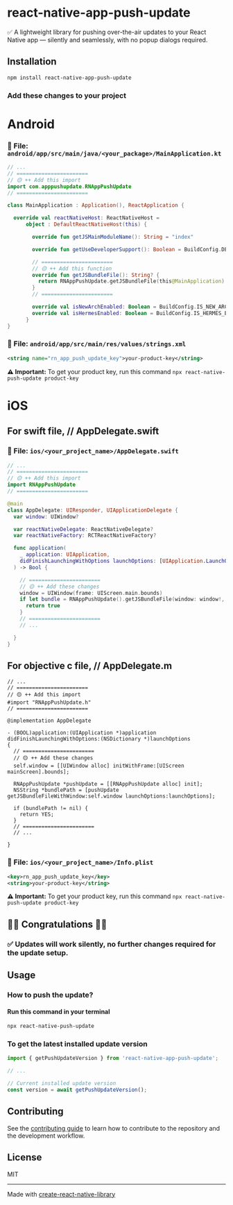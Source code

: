 # react-native-app-push-update

✅ A lightweight library for pushing over-the-air updates to your React Native app — silently and seamlessly, with no popup dialogs required.

## Installation

```sh
npm install react-native-app-push-update
```

### Add these changes to your project

# Android

### 📄 File: `android/app/src/main/java/<your_package>/MainApplication.kt`

```kotlin
// ...
// =======================
// 🟡 ++ Add this import
import com.apppushupdate.RNAppPushUpdate
// =======================

class MainApplication : Application(), ReactApplication {

  override val reactNativeHost: ReactNativeHost =
      object : DefaultReactNativeHost(this) {

        override fun getJSMainModuleName(): String = "index"

        override fun getUseDeveloperSupport(): Boolean = BuildConfig.DEBUG

        // =======================
        // 🟡 ++ Add this function
        override fun getJSBundleFile(): String? {
          return RNAppPushUpdate.getJSBundleFile(this@MainApplication)
        }
        // =======================

        override val isNewArchEnabled: Boolean = BuildConfig.IS_NEW_ARCHITECTURE_ENABLED
        override val isHermesEnabled: Boolean = BuildConfig.IS_HERMES_ENABLED
      }
}
```

### 📄 File: `android/app/src/main/res/values/strings.xml`

```xml
<string name="rn_app_push_update_key">your-product-key</string>
```

**⚠️ Important:** To get your product key, run this command `npx react-native-push-update product-key`

# iOS

## For swift file, // AppDelegate.swift

### 📄 File: `ios/<your_project_name>/AppDelegate.swift`

```swift
// ...
// =======================
// 🟡 ++ Add this import
import RNAppPushUpdate
// =======================

@main
class AppDelegate: UIResponder, UIApplicationDelegate {
  var window: UIWindow?

  var reactNativeDelegate: ReactNativeDelegate?
  var reactNativeFactory: RCTReactNativeFactory?

  func application(
    _ application: UIApplication,
    didFinishLaunchingWithOptions launchOptions: [UIApplication.LaunchOptionsKey: Any]? = nil
  ) -> Bool {

    // =======================
    // 🟡 ++ Add these changes
    window = UIWindow(frame: UIScreen.main.bounds)
    if let bundle = RNAppPushUpdate().getJSBundleFile(window: window!, launchOptions: launchOptions) {
      return true
    }
    // =======================
    // ...

  }
}
```

## For objective c file, // AppDelegate.m

```objc
// ...
// =======================
// 🟡 ++ Add this import
#import "RNAppPushUpdate.h"
// =======================

@implementation AppDelegate

- (BOOL)application:(UIApplication *)application didFinishLaunchingWithOptions:(NSDictionary *)launchOptions
{
  // =======================
  // 🟡 ++ Add these changes
  self.window = [[UIWindow alloc] initWithFrame:[UIScreen mainScreen].bounds];

  RNAppPushUpdate *pushUpdate = [[RNAppPushUpdate alloc] init];
  NSString *bundlePath = [pushUpdate getJSBundleFileWithWindow:self.window launchOptions:launchOptions];

  if (bundlePath != nil) {
    return YES;
  }
  // =======================
  // ...

}
```

### 📄 File: `ios/<your_project_name>/Info.plist`

```xml
<key>rn_app_push_update_key</key>
<string>your-product-key</string>
```

**⚠️ Important:** To get your product key, run this command `npx react-native-push-update product-key`

## 🎉🎉 Congratulations 🎉🎉

### ✅ Updates will work silently, no further changes required for the update setup.

## Usage

### How to push the update?

#### Run this command in your terminal

```sh
npx react-native-push-update
```

### To get the latest installed update version

```js
import { getPushUpdateVersion } from 'react-native-app-push-update';

// ...

// Current installed update version
const version = await getPushUpdateVersion();
```

## Contributing

See the [contributing guide](CONTRIBUTING.md) to learn how to contribute to the repository and the development workflow.

## License

MIT

---

Made with [create-react-native-library](https://github.com/callstack/react-native-builder-bob)
